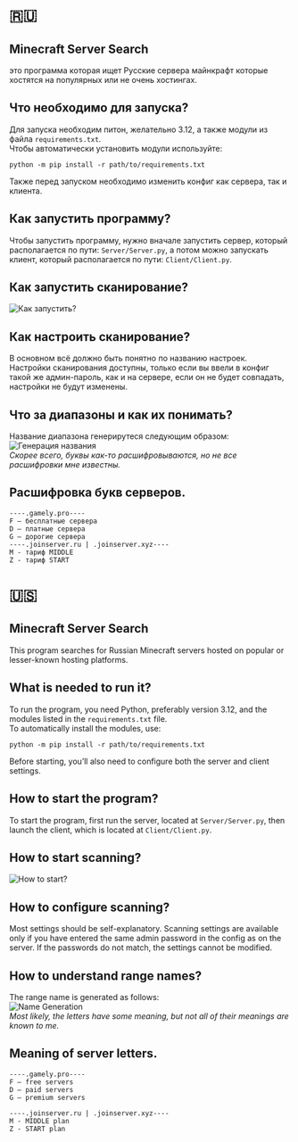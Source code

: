 # 🇷🇺
## Minecraft Server Search
это программа которая ищет Русские сервера майнкрафт которые хостятся на популярных или не очень хостингах.
## Что необходимо для запуска?
Для запуска необходим питон, желательно 3.12, а также модули из файла `requirements.txt`.<br>
Чтобы автоматически установить модули используйте:
```
python -m pip install -r path/to/requirements.txt
```
Также перед запуском необходимо изменить конфиг как сервера, так и клиента.
## Как запустить программу?
Чтобы запустить программу, нужно вначале запустить сервер, который располагается по пути: `Server/Server.py`, а потом можно запускать клиент, который располагается по пути: `Client/Client.py`.
## Как запустить сканирование?
![Как запустить?](https://i.ibb.co/YXyp0t3/how-to-start.png)
## Как настроить сканирование?
В основном всё должно быть понятно по названию настроек. Настройки сканирования доступны, только если вы ввели в конфиг такой же админ-пароль, как и на сервере, если он не будет совпадать, настройки не будут изменены.
## Что за диапазоны и как их понимать?
Название диапазона генерирутеся следующим образом:<br>
![Генерация названия](https://i.ibb.co/cTqWDL9/image.png)</br>
<i>Скорее всего, буквы как-то расшифровываются, но не все расшифровки мне известны.</i>
## Расшифровка букв серверов.
```
----.gamely.pro----
F — бесплатные сервера
D — платные сервера
G — дорогие сервера
----.joinserver.ru | .joinserver.xyz----
M - тариф MIDDLE
Z - тариф START
```

# 🇺🇸
## Minecraft Server Search
This program searches for Russian Minecraft servers hosted on popular or lesser-known hosting platforms.
## What is needed to run it?
To run the program, you need Python, preferably version 3.12, and the modules listed in the `requirements.txt` file.  
To automatically install the modules, use:
```
python -m pip install -r path/to/requirements.txt
```
Before starting, you’ll also need to configure both the server and client settings.
## How to start the program?
To start the program, first run the server, located at `Server/Server.py`, then launch the client, which is located at `Client/Client.py`.
## How to start scanning?
![How to start?](https://i.ibb.co/YXyp0t3/how-to-start.png)
## How to configure scanning?
Most settings should be self-explanatory. Scanning settings are available only if you have entered the same admin password in the config as on the server. If the passwords do not match, the settings cannot be modified.
## How to understand range names?
The range name is generated as follows:<br>
![Name Generation](https://i.ibb.co/Thpz1ZS/image.png)  
<i>Most likely, the letters have some meaning, but not all of their meanings are known to me.</i>
## Meaning of server letters.
```
----.gamely.pro----
F — free servers  
D — paid servers  
G — premium servers  

----.joinserver.ru | .joinserver.xyz----
M - MIDDLE plan  
Z - START plan  
```
